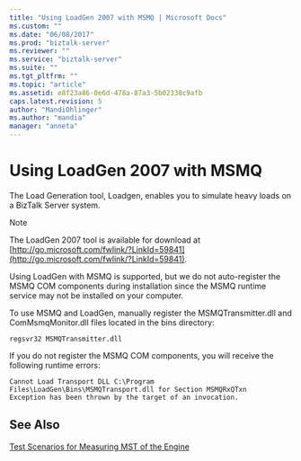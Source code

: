 ```yaml
---
title: "Using LoadGen 2007 with MSMQ | Microsoft Docs"
ms.custom: ""
ms.date: "06/08/2017"
ms.prod: "biztalk-server"
ms.reviewer: ""
ms.service: "biztalk-server"
ms.suite: ""
ms.tgt_pltfrm: ""
ms.topic: "article"
ms.assetid: e8f23a86-0e6d-478a-87a3-5b02338c9afb
caps.latest.revision: 5
author: "MandiOhlinger"
ms.author: "mandia"
manager: "anneta"
---
```

# Using LoadGen 2007 with MSMQ
The Load Generation tool, Loadgen, enables you to simulate heavy loads on a BizTalk Server system.  
  
> [!NOTE]
>  The LoadGen 2007 tool is available for download at [http://go.microsoft.com/fwlink/?LinkId=59841](http://go.microsoft.com/fwlink/?LinkId=59841).  
  
 Using LoadGen with MSMQ is supported, but we do not auto-register the MSMQ COM components during installation since the MSMQ runtime service may not be installed on your computer.  
  
 To use MSMQ and LoadGen, manually register the MSMQTransmitter.dll and ComMsmqMonitor.dll files located in the bins directory:  
  
```  
regsvr32 MSMQTransmitter.dll  
```  
  
 If you do not register the MSMQ COM components, you will receive the following runtime errors:  
  
```  
Cannot Load Transport DLL C:\Program Files\LoadGen\Bins\MSMQTransport.dll for Section MSMQRxQTxn   
Exception has been thrown by the target of an invocation.  
```  
  
## See Also  
 [Test Scenarios for Measuring MST of the Engine](../core/test-scenarios-for-measuring-mst-of-the-engine.md)